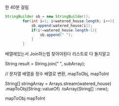 한 40분 걸림 
~~~ java
StringBuilder sb = new StringBuilder();
		for(int i=1; i<watered_house.length; i++){
			sb.append(watered_house[i]);
			if(i!=watered_house.length-1){
				sb.append(" ");
			}
		}
~~~

배열에있는서 Join하는법 찾아야된다 
리스트로 다 돌지말고

String result = String.join(" ", subArray);

// 문자열 배열을 정수 배열로 변환, mapToObj, mapToInt

String[] stringArray = Arrays.stream(watered_house)
.mapToObj(String::valueOf)
.toArray(String[] ::new);


mapToObj
mapToInt